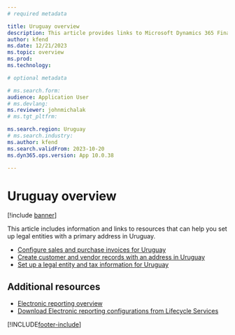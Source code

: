 ```yaml
---
# required metadata

title: Uruguay overview
description: This article provides links to Microsoft Dynamics 365 Finance documentation resources for Uruguay. 
author: kfend
ms.date: 12/21/2023
ms.topic: overview
ms.prod: 
ms.technology: 

# optional metadata

# ms.search.form: 
audience: Application User
# ms.devlang: 
ms.reviewer: johnmichalak
# ms.tgt_pltfrm: 

ms.search.region: Uruguay
# ms.search.industry: 
ms.author: kfend
ms.search.validFrom: 2023-10-20
ms.dyn365.ops.version: App 10.0.38

---
```


# Uruguay overview

[!include [banner](../../includes/banner.md)]

This article includes information and links to resources that can help you set up legal entities with a primary address in Uruguay.
- [Configure sales and purchase invoices for Uruguay](ltm-configure-invoices-uruguay.md)
- [Create customer and vendor records with an address in Uruguay](ltm-create-customer-vendor-uruguay.md)
- [Set up a legal entity and tax information for Uruguay](ltm-set-up-legal-entity-tax-uruguay.md)
  

## Additional resources

- [Electronic reporting overview](../../../fin-ops-core/dev-itpro/analytics/general-electronic-reporting.md)
- [Download Electronic reporting configurations from Lifecycle Services](../../../fin-ops-core/dev-itpro/analytics/download-electronic-reporting-configuration-lcs.md)

[!INCLUDE[footer-include](../../../includes/footer-banner.md)]
